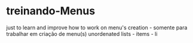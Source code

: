# treinando-Menus
just to learn and improve how to work on menu's creation - somente para trabalhar em criação de menu(s)
unordenated lists - items - li 
